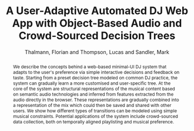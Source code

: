 --- 
title: "A User-Adaptive Automated DJ Web App with Object-Based Audio and Crowd-Sourced Decision Trees" 
abstract: "We describe the concepts behind a web-based minimal-UI DJ system that adapts to the user's preference via simple interactive decisions and feedback on taste. Starting from a preset decision tree modeled on common DJ practice, the system can gradually learn a more customised and user-specific tree. At the core of the system are structural representations of the musical content based on semantic audio technologies and inferred from features extracted from the audio directly in the browser. These representations are gradually combined into a representation of the mix which could then be saved and shared with other users. We show how different types of transitions can be modeled using simple musical constraints. Potential applications of the system include crowd-sourced data collection, both on temporally aligned playlisting and musical preference." 
address: "Berlin" 
author: "Thalmann, Florian and Thompson, Lucas and Sandler, Mark"
webAuthor: "Florian Thalmann, Lucas Thompson, Mark Sandler" 
booktitle: "Proceedings of the International Web Audio Conference" 
editor: "Monschke, Jan and Guttandin, Christoph and Schnell, Norbert and Jenkinson, Thomas and Schaedler, Jack" 
month: "Proceedings of the International Web Audio Conference"
pages: "" 
publisher: "TU Berlin" 
series: "WAC '18"
track: "Paper"  
year: "2018" 
id: "2018_4" 
tags: year2018
media: undefined 
pdflink: undefined
ISSN: 2663-5844
---